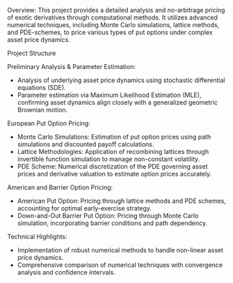 Overview:
This project provides a detailed analysis and no-arbitrage pricing of exotic derivatives through computational methods. It utilizes advanced numerical techniques, including Monte Carlo simulations, lattice methods, and PDE-schemes, to price various types of put options under complex asset price dynamics.

Project Structure

Preliminary Analysis & Parameter Estimation:
- Analysis of underlying asset price dynamics using stochastic differential equations (SDE).
- Parameter estimation via Maximum Likelihood Estimation (MLE), confirming asset dynamics align closely with a generalized geometric Brownian motion.

European Put Option Pricing:
- Monte Carlo Simulations: Estimation of put option prices using path simulations and discounted payoff calculations.
- Lattice Methodologies: Application of recombining lattices through invertible function simulation to manage non-constant volatility.
- PDE Scheme: Numerical discretization of the PDE governing asset prices and derivative valuation to estimate option prices accurately.

American and Barrier Option Pricing:
- American Put Option: Pricing through lattice methods and PDE schemes, accounting for optimal early-exercise strategy.
- Down-and-Out Barrier Put Option: Pricing through Monte Carlo simulation, incorporating barrier conditions and path dependency.

Technical Highlights:
- Implementation of robust numerical methods to handle non-linear asset price dynamics.
- Comprehensive comparison of numerical techniques with convergence analysis and confidence intervals.
